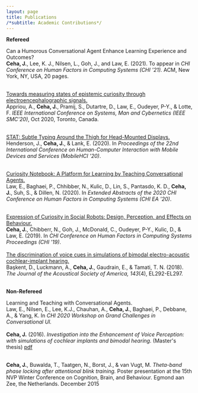 ```yaml
---
layout: page
title: Publications
/*subtitle: Academic Contributions*/
---
```

**Refereed**

Can a Humorous Conversational  Agent Enhance Learning Experience and Outcomes? 
<br>
**Ceha, J.**, Lee, K. J., Nilsen, L., Goh, J., and Law, E. (2021). To appear in _CHI Conference on Human Factors in Computing Systems (CHI '21)._ ACM, New York, NY, USA, 20 pages.
<br>
<br>

[Towards measuring states of epistemic curiosity through electroencephalographic signals.](http://conf.papercept.net/proceedings/SMC20/0770.pdf) 
<br>
Appriou, A., **Ceha, J.**, Pramij, S., Dutartre, D., Law, E., Oudeyer, P-Y., & Lotte, F. _IEEE International Conference on Systems, Man and Cybernetics (IEEE SMC'20)_, Oct 2020, Toronto, Canada.
<br>
<br>

[STAT: Subtle Typing Around the Thigh for Head-Mounted Displays.](https://doi.org/10.1145/3379503.3403549) 
<br>
Henderson, J., **Ceha, J.**, & Lank, E. (2020). In _Proceedings of the 22nd International Conference on Human-Computer Interaction with Mobile Devices and Services (MobileHCI '20)_.
<br>
<br>

[Curiosity Notebook: A Platform for Learning by Teaching Conversational Agents.](https://doi.org/10.1145/3334480.3382783) 
<br>
Law, E., Baghaei, P., Chhibber, N., Kulic, D., Lin, S., Pantasdo, K. D., **Ceha, J.**, Suh, S., & Dillen, N. (2020). In _Extended Abstracts of the 2020 CHI Conference on Human Factors in Computing Systems (CHI EA '20)_. 
<br>
<br>

[Expression of Curiosity in Social Robots: Design, Perception, and Effects on Behaviour.](https://doi.org/10.1145/3290605.3300636) 
<br>
**Ceha, J.**, Chibberr, N., Goh, J., McDonald, C., Oudeyer, P-Y., Kulic, D., & Law, E. (2019).  In _CHI Conference on Human Factors in Computing Systems Proceedings (CHI '19)_. 
<br>
<br>
[The discrimination of voice cues in simulations of bimodal electro-acoustic cochlear-implant hearing.](https://doi.org/10.1121/1.5034171) 
<br>
Başkent, D., Luckmann, A., **Ceha, J.**, Gaudrain, E., & Tamati, T. N. (2018). _The Journal of the Acoustical Society of America, 143_(4), EL292-EL297. 
<br>
<br>


**Non-Refereed**

Learning and Teaching with Conversational Agents. 
<br>
Law, E., Nilsen, E., Lee, K.J., Chauhan, A., **Ceha, J.**, Baghaei, P., Debbane, A., & Yang, K. In _CHI 2020 Workshop on Grand Challenges in Conversational UI._
<br>
<br>
**Ceha, J.** (2016). _Investigation into the Enhancement of Voice Perception: with simulations of cochlear implants and bimodal hearing._ (Master's thesis) [pdf](https://jceha.github.io/NewRepo/J.M.Ceha_MasterThesis2016.pdf)
<br>
<br>

**Ceha, J.**, Buwalda, T., Taatgen, N., Borst, J., & van Vugt, M. _Theta-band phase locking after attentional blink training._ Poster presentation at the 15th NVP Winter Conference on Cognition, Brain, and Behaviour. Egmond aan Zee, the Netherlands. December 2015

